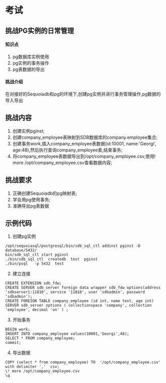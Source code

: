 # 考试

## 挑战PG实例的日常管理

#### 知识点

1) pg数据库实例使用
2) pg实例的事务操作
3) pg表数据的导出

#### 挑战介绍

在对接好的Sequoiadb和pg的环境下,创建pg实例并进行事务管理操作,pg数据的导入导出

## 挑战内容

1) 创建实例pginst;
2) 创建company_employee表映射到SDB数据库的company.employee集合;
3) 创建事务work,插入company_employee表数据(id:10001, name:'Georgi', age:48),然后执行查询company_employee表,结束事务;
4) 将company_employee表数据导出到/opt/company_employee.csv,使用\! more /opt/company_employee.csv查看数据内容;

## 挑战要求

1) 正确创建Sequoiadb的pg映射表;
2) 学会用pg使用事务;
3) 准确导出pg表数据


## 示例代码

1) 创建pg实例
```
/opt/sequoiasql/postgresql/bin/sdb_sql_ctl addinst pginst -D database/5432/
bin/sdb_sql_ctl start pginst
./bin/sdb_sql_ctl  createdb  test  pginst
./bin/psql   -p 5432  test
```
2) 建立连接
```
CREATE EXTENSION sdb_fdw;
CREATE SERVER sdb_server foreign data wrapper sdb_fdw options(address 'sdbserver1:11810', service '11810', user 'sdbadmin', password 'sdbadmin');
CREATE FOREIGN TABLE company_employee (id int, name text, age int) SERVER sdb_server options ( collectionspace 'company', collection 'employee', decimal 'on' ) ;
```
3) 开始事务
```
BEGIN work;
INSERT INTO company_employee values(10001,'Georgi',48);
SELECT * FROM company_employee;
commit;
```
4) 导出数据
```
COPY (select * from company_employee) TO  '/opt/company_employee.csv' with delimiter ','  csv;
\! more /opt/company_employee.csv
\q
```

